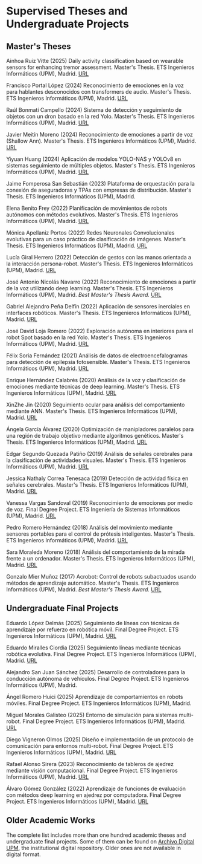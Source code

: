 # Supervised Theses and Undergraduate Projects

## Master's Theses

Ainhoa Ruiz Vitte (2025) Daily activity classification based on wearable sensors for enhancing tremor assessment. Master's Thesis. ETS Ingenieros Informáticos (UPM), Madrid.
[URL](https://oa.upm.es/88390/)

Francisco Portal López (2024) Reconocimiento de emociones en la voz para hablantes desconocidos con transformers de audio. Master's Thesis. ETS Ingenieros Informáticos (UPM), Madrid.
[URL](https://oa.upm.es/82950/)

Raúl Bonmatí Campello (2024) Sistema de detección y seguimiento de objetos con un dron basado en la red Yolo. Master's Thesis. ETS Ingenieros Informáticos (UPM), Madrid.
[URL](https://oa.upm.es/82957/)

Javier Meitín Moreno (2024) Reconocimiento de emociones a partir de voz (Shallow Ann). Master's Thesis. ETS Ingenieros Informáticos (UPM), Madrid.
[URL](https://oa.upm.es/82954/)

Yiyuan Huang (2024) Aplicación de modelos YOLO-NAS y YOLOv8 en sistemas seguimiento de múltiples objetos. Master's Thesis. ETS Ingenieros Informáticos (UPM), Madrid.
[URL](https://oa.upm.es/82860/)

Jaime Fomperosa San Sebastián (2023) Plataforma de orquestación para la conexión de aseguradoras y TPAs con empresas de distribución. Master's Thesis. ETS Ingenieros Informáticos (UPM), Madrid.

Elena Benito Frey (2022) Planificación de movimientos de robots autónomos con métodos evolutivos. Master's Thesis. ETS Ingenieros Informáticos (UPM), Madrid.
[URL](https://oa.upm.es/71350/)

Mónica Apellaniz Portos (2022) Redes Neuronales Convolucionales evolutivas para un caso práctico de clasificación de imágenes. Master's Thesis. ETS Ingenieros Informáticos (UPM), Madrid.
[URL](https://oa.upm.es/71398/)

Lucía Giral Herrero (2022) Detección de gestos con las manos orientada a la interacción persona-robot. Master's Thesis. ETS Ingenieros Informáticos (UPM), Madrid.
[URL](https://oa.upm.es/71349/)

José Antonio Nicolás Navarro (2022) Reconocimiento de emociones a partir de la voz utilizando deep learning. Master's Thesis. ETS Ingenieros Informáticos (UPM), Madrid.
*Best Master's Thesis Award.*
[URL](https://oa.upm.es/71351/)

Gabriel Alejandro Peña Delfín (2022) Aplicación de sensores inerciales en interfaces robóticos. Master's Thesis. ETS Ingenieros Informáticos (UPM), Madrid.
[URL](https://oa.upm.es/71348/)

José David Loja Romero (2022) Exploración autónoma en interiores para el robot Spot basado en la red Yolo. Master's Thesis. ETS Ingenieros Informáticos (UPM), Madrid.
[URL](https://oa.upm.es/70576/)

Félix Soria Fernández (2021) Análisis de datos de electroencefalogramas para detección de epilepsia fotosensible. Master's Thesis. ETS Ingenieros Informáticos (UPM), Madrid.
[URL](https://oa.upm.es/69630/)

Enrique Hernández Calabrés (2020) Análisis de la voz y clasificación de emociones mediante técnicas de deep learning. Master's Thesis. ETS Ingenieros Informáticos (UPM), Madrid.
[URL](https://oa.upm.es/63715/)

XinZhe Jin (2020) Seguimiento ocular para análisis del comportamiento mediante ANN. Master's Thesis. ETS Ingenieros Informáticos (UPM), Madrid.
[URL](https://oa.upm.es/63218/)

Ángela García Álvarez (2020) Optimización de manipladores paralelos para una región de trabajo objetivo mediante algoritmos genéticos. Master's Thesis. ETS Ingenieros Informáticos (UPM), Madrid.
[URL](https://oa.upm.es/63704/)

Edgar Segundo Quezada Patiño (2019) Análisis de señales cerebrales para la clasificación de actividades visuales. Master's Thesis. ETS Ingenieros Informáticos (UPM), Madrid.
[URL](https://oa.upm.es/55991/)

Jessica Nathaly Correa Tenesaca (2019) Detección de actividad física en señales cerebrales. Master's Thesis. ETS Ingenieros Informáticos (UPM), Madrid.
[URL](https://oa.upm.es/55990/)

Vanessa Vargas Sandoval (2019) Reconocimiento de emociones por medio de voz. Final Degree Project. ETS Ingeniería de Sistemas Informáticos (UPM), Madrid.
[URL](https://oa.upm.es/56027/)

Pedro Romero Hernández (2018) Análisis del movimiento mediante sensores portables para el control de prótesis inteligentes. Master's Thesis. ETS Ingenieros Informáticos (UPM), Madrid.
[URL](https://oa.upm.es/51632/)

Sara Moraleda Moreno (2018) Análisis del comportamiento de la mirada frente a un ordenador. Master's Thesis. ETS Ingenieros Informáticos (UPM), Madrid.
[URL](https://oa.upm.es/51633/)

Gonzalo Mier Muñoz (2017) Acrobot: Control de robots subactuados usando métodos de aprendizaje automático. Master's Thesis. ETS Ingenieros Informáticos (UPM), Madrid.
*Best Master's Thesis Award.*
[URL](https://oa.upm.es/47905/)

## Undergraduate Final Projects

Eduardo López Delmás (2025) Seguimiento de líneas con técnicas de aprendizaje por refuerzo en robótica móvil. Final Degree Project. ETS Ingenieros Informáticos (UPM), Madrid.
[URL](https://oa.upm.es/90129/)

Eduardo Miralles Ciordia (2025) Seguimiento líneas mediante técnicas robótica evolutiva. Final Degree Project. ETS Ingenieros Informáticos (UPM), Madrid.
[URL](https://oa.upm.es/90141/)

Alejandro San Juan Sánchez (2025) Desarrollo de controladores para la conducción autónoma de vehículos. Final Degree Project. ETS Ingenieros Informáticos (UPM), Madrid.

Ángel Romero Huici (2025) Aprendizaje de comportamientos en robots móviles. Final Degree Project. ETS Ingenieros Informáticos (UPM), Madrid.

Miguel Morales Galisteo (2025) Entorno de simulación para sistemas multi-robot. Final Degree Project. ETS Ingenieros Informáticos (UPM), Madrid.
[URL](https://oa.upm.es/87830/)

Diego Vigneron Olmos (2025) Diseño e implementación de un protocolo de comunicación para entornos multi-robot. Final Degree Project. ETS Ingenieros Informáticos (UPM), Madrid.
[URL](https://oa.upm.es/87832/)

Rafael Alonso Sirera (2023) Reconocimiento de tableros de ajedrez mediante visión computacional. Final Degree Project. ETS Ingenieros Informáticos (UPM), Madrid.
[URL](https://oa.upm.es/75174/)

Álvaro Gómez González (2022) Aprendizaje de funciones de evaluación con métodos deep learning en ajedrez por computadora. Final Degree Project. ETS Ingenieros Informáticos (UPM), Madrid.
[URL](https://oa.upm.es/71230/)

## Older Academic Works

The complete list includes more than one hundred academic theses and undergraduate final projects. Some of them can be found on [Archivo Digital UPM](https://oa.upm.es/), the institutional digital repository. Older ones are not available in digital format.
